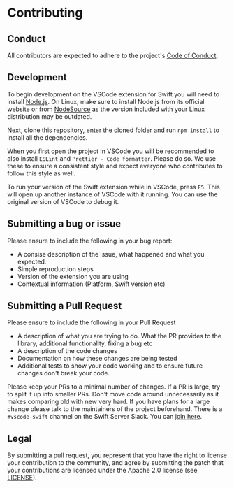 # Contributing

## Conduct

All contributors are expected to adhere to the project's [Code of Conduct](CODE_OF_CONDUCT.md).

## Development

To begin development on the VSCode extension for Swift you will need to install [Node.js](https://nodejs.org). On Linux, make sure to install Node.js from its official website or from [NodeSource](https://github.com/nodesource/distributions/) as the version included with your Linux distribution may be outdated.

Next, clone this repository, enter the cloned folder and run `npm install` to install all the dependencies.

When you first open the project in VSCode you will be recommended to also install `ESLint` and `Prettier - Code formatter`. Please do so. We use these to ensure a consistent style and expect everyone who contributes to follow this style as well. 

To run your version of the Swift extension while in VSCode, press `F5`. This will open up another instance of VSCode with it running. You can use the original version of VSCode to debug it. 

## Submitting a bug or issue

Please ensure to include the following in your bug report:
- A consise description of the issue, what happened and what you expected.
- Simple reproduction steps
- Version of the extension you are using
- Contextual information (Platform, Swift version etc)

## Submitting a Pull Request

Please ensure to include the following in your Pull Request
- A description of what you are trying to do. What the PR provides to the library, additional functionality, fixing a bug etc
- A description of the code changes
- Documentation on how these changes are being tested
- Additional tests to show your code working and to ensure future changes don't break your code.

Please keep your PRs to a minimal number of changes. If a PR is large, try to split it up into smaller PRs. Don't move code around unnecessarily as it makes comparing old with new very hard. If you have plans for a large change please talk to the maintainers of the project beforehand. There is a `#vscode-swift` channel on the Swift Server Slack. You can [join here](https://join.slack.com/t/swift-server/shared_invite/zt-5jv0mzlu-1HnA~7cpjL6IfmZqd~yQ2A).

## Legal
By submitting a pull request, you represent that you have the right to license your contribution to the community, and agree by submitting the patch that your contributions are licensed under the Apache 2.0 license (see [LICENSE](LICENSE)).
